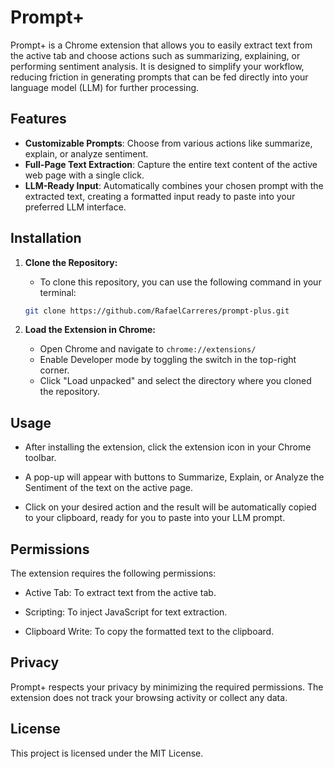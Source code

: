 # Prompt+

Prompt+ is a Chrome extension that allows you to easily extract text from the active tab and choose actions such as summarizing, explaining, or performing sentiment analysis. It is designed to simplify your workflow, reducing friction in generating prompts that can be fed directly into your language model (LLM) for further processing.



## Features

- **Customizable Prompts**: Choose from various actions like summarize, explain, or analyze sentiment.
- **Full-Page Text Extraction**: Capture the entire text content of the active web page with a single click.
- **LLM-Ready Input**: Automatically combines your chosen prompt with the extracted text, creating a formatted input ready to paste into your preferred LLM interface.



## Installation

1. **Clone the Repository:**
    - To clone this repository, you can use the following command in your terminal:

    ```bash
    git clone https://github.com/RafaelCarreres/prompt-plus.git
    ```

3. **Load the Extension in Chrome:**

    - Open Chrome and navigate to ```chrome://extensions/```
    - Enable Developer mode by toggling the switch in the top-right corner.
    - Click "Load unpacked" and select the directory where you cloned the repository.



## Usage

- After installing the extension, click the extension icon in your Chrome toolbar.

- A pop-up will appear with buttons to Summarize, Explain, or Analyze the Sentiment of the text on the active page.

- Click on your desired action and the result will be automatically copied to your clipboard, ready for you to paste into your LLM prompt.



## Permissions

The extension requires the following permissions:

- Active Tab: To extract text from the active tab.

- Scripting: To inject JavaScript for text extraction.

- Clipboard Write: To copy the formatted text to the clipboard.



## Privacy

Prompt+ respects your privacy by minimizing the required permissions. The extension does not track your browsing activity or collect any data.



## License

This project is licensed under the MIT License.
